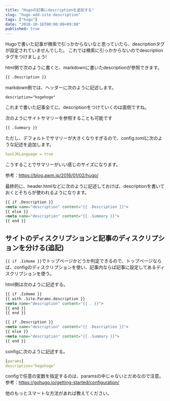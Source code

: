 ```yaml
---
title: "Hugoの記事にdescriptionを追加する"
slug: "hugo-add-site-description"
tags: ["hugo"]
date: "2018-10-16T00:00:00+09:00"
published: true
---
```

Hugoで書いた記事が検索で引っかからないなと思っていたら、descriptionタグが設定されていませんでした。
これでは検索に引っかからないのでdescriptionタグをつけましょう!

html側で次のように書くと、markdownに書いたdescriptionが参照できます。

```html
{{ .Description }}
```

markdown側では、ヘッダーに次のように記述します。

```
description="hogehoge"
```

これまで書いた記事全てに、descriptionをつけていくのは面倒ですね。

次のようにサイトサマリーを参照することも可能です

```html
{{ .Summary }}
```

ただし、デフォルトでサマリーが大きくなりすぎるので、config.tomlに次のような記述を追加します。

```yaml
hasCJKLanguage = true
```

こうすることでサマリーがいい感じのサイズになります。

参考：https://blog.awm.jp/2016/01/02/hugo/


最終的に、header.htmlなどに次のように記述しておけば、descriptionを書いておくとそちらが使われるようになります。

```html
{{ if .Description }}
<meta name="description" content="{{ .Description }}">
{{ else }}
<meta name="description" content="{{ .Summary }}">
{{ end }}
```


## サイトのディスクリプションと記事のディスクリプションを分ける(追記)
`{{ if .IsHome }}`でトップページかどうか判定できるので、トップページならば、configのディスクリプションを使い、記事内ならば記事に設定してあるディスクリプションを使う。

html側は次のように記述する。

```html
{{ if .IsHome }}
{{ with .Site.Params.description }}
<meta name="description" content="{{ . }}">
{{ end }}
{{ end }}

{{ if .Description }}
<meta name="description" content="{{ .Description }}">
{{ else }}
<meta name="description" content="{{ .Summary }}">
{{ end }}
```

configに次のように記述する。

```yaml
[params]
description="hogehoge"
```

configで任意の変数を指定するのは、paramsの中じゃないとだめなので注意。
参考：https://gohugo.io/getting-started/configuration/

他のもっとスマートな方法があれば教えてください。
